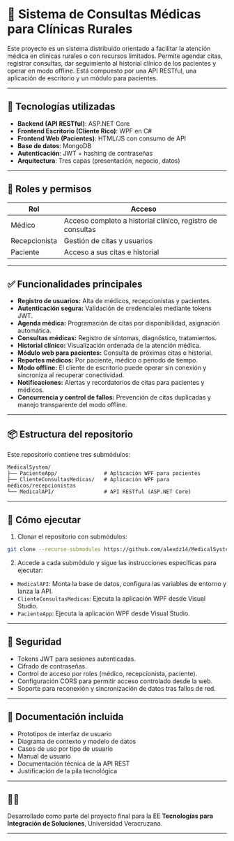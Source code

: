 
# 🏥 Sistema de Consultas Médicas para Clínicas Rurales

Este proyecto es un sistema distribuido orientado a facilitar la atención médica en clínicas rurales o con recursos limitados. Permite agendar citas, registrar consultas, dar seguimiento al historial clínico de los pacientes y operar en modo offline. Está compuesto por una API RESTful, una aplicación de escritorio y un módulo para pacientes.

---

## 🔧 Tecnologías utilizadas

- **Backend (API RESTful)**: ASP.NET Core
- **Frontend Escritorio (Cliente Rico)**: WPF en C#
- **Frontend Web (Pacientes)**: HTML/JS con consumo de API
- **Base de datos**: MongoDB
- **Autenticación**: JWT + hashing de contraseñas
- **Arquitectura**: Tres capas (presentación, negocio, datos)

---

## 👥 Roles y permisos

| Rol           | Acceso                                               |
|---------------|------------------------------------------------------|
| Médico        | Acceso completo a historial clínico, registro de consultas |
| Recepcionista | Gestión de citas y usuarios                          |
| Paciente      | Acceso a sus citas e historial                   |

---

## ✅ Funcionalidades principales

- **Registro de usuarios:** Alta de médicos, recepcionistas y pacientes.
- **Autenticación segura:** Validación de credenciales mediante tokens JWT.
- **Agenda médica:** Programación de citas por disponibilidad, asignación automática.
- **Consultas médicas:** Registro de síntomas, diagnóstico, tratamientos.
- **Historial clínico:** Visualización ordenada de la atención médica.
- **Módulo web para pacientes:** Consulta de próximas citas e historial.
- **Reportes médicos:** Por paciente, médico o periodo de tiempo.
- **Modo offline:** El cliente de escritorio puede operar sin conexión y sincroniza al recuperar conectividad.
- **Notificaciones:** Alertas y recordatorios de citas para pacientes y médicos.
- **Concurrencia y control de fallos:** Prevención de citas duplicadas y manejo transparente del modo offline.

---

## 📦 Estructura del repositorio

Este repositorio contiene tres submódulos:

```
MedicalSystem/
├── PacienteApp/               # Aplicación WPF para pacientes
├── ClienteConsultasMedicas/   # Aplicación WPF para médicos/recepcionistas
└── MedicalAPI/                # API RESTful (ASP.NET Core)
```

---

## 🚀 Cómo ejecutar

1. Clonar el repositorio con submódulos:

```bash
git clone --recurse-submodules https://github.com/alexdz14/MedicalSystem.git
```

2. Accede a cada submódulo y sigue las instrucciones específicas para ejecutar:

- `MedicalAPI`: Monta la base de datos, configura las variables de entorno y lanza la API.
- `ClienteConsultasMedicas`: Ejecuta la aplicación WPF desde Visual Studio.
- `PacienteApp`: Ejecuta la aplicación WPF desde Visual Studio.

---

## 🔐 Seguridad

- Tokens JWT para sesiones autenticadas.
- Cifrado de contraseñas.
- Control de acceso por roles (médico, recepcionista, paciente).
- Configuración CORS para permitir acceso controlado desde la web.
- Soporte para reconexión y sincronización de datos tras fallos de red.

---

## 📄 Documentación incluida

- Prototipos de interfaz de usuario
- Diagrama de contexto y modelo de datos
- Casos de uso por tipo de usuario
- Manual de usuario
- Documentación técnica de la API REST
- Justificación de la pila tecnológica

---

## 👨‍💻 

Desarrollado como parte del proyecto final para la EE **Tecnologías para Integración de Soluciones**, Universidad Veracruzana.

---
